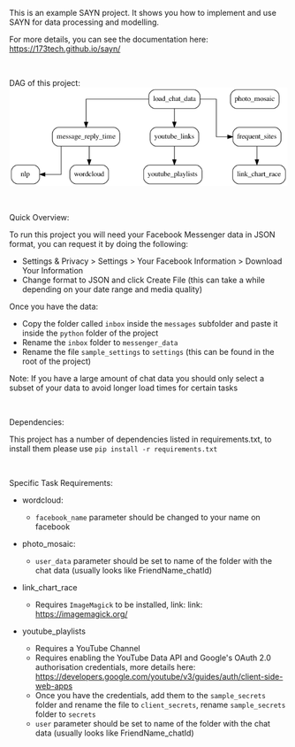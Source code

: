 This is an example SAYN project. It shows you how to implement and use SAYN for data processing and modelling.

For more details, you can see the documentation here: https://173tech.github.io/sayn/

<br>

DAG of this project:
![ETL](/dag.png)

<br>

Quick Overview:

To run this project you will need your Facebook Messenger data in JSON format, you can request it by doing the following:
- Settings & Privacy > Settings > Your Facebook Information > Download Your Information 
- Change format to JSON and click Create File (this can take a while depending on your date range and media quality)

Once you have the data:
- Copy the folder called `inbox` inside the `messages` subfolder and paste it inside the `python` folder of the project
- Rename the `inbox` folder to `messenger_data`
- Rename the file `sample_settings` to `settings` (this can be found in the root of the project)

Note: If you have a large amount of chat data you should only select a subset of your data to avoid longer load times for certain tasks

<br>

Dependencies:

This project has a number of dependencies listed in requirements.txt, to install them please use `pip install -r requirements.txt`

<br>

Specific Task Requirements:

- wordcloud:
  - `facebook_name` parameter should be changed to your name on facebook

- photo_mosaic:
  - `user_data` parameter should be set to name of the folder with the chat data (usually looks like FriendName_chatId)

- link_chart_race
  - Requires `ImageMagick` to be installed, link: link: https://imagemagick.org/

- youtube_playlists
  - Requires a YouTube Channel
  - Requires enabling the YouTube Data API and Google's OAuth 2.0 authorisation credentials, more details here: https://developers.google.com/youtube/v3/guides/auth/client-side-web-apps
  - Once you have the credentials, add them to the `sample_secrets` folder and rename the file to `client_secrets`, rename `sample_secrets` folder to `secrets`
  - `user` parameter should be set to name of the folder with the chat data (usually looks like FriendName_chatId)
